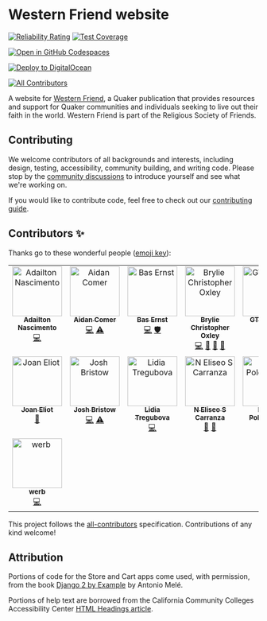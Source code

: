 # Western Friend website

[![Reliability Rating](https://sonarcloud.io/api/project_badges/measure?project=WesternFriend_westernfriend.org&metric=reliability_rating)](https://sonarcloud.io/summary/new_code?id=WesternFriend_westernfriend.org)
[![Test Coverage](https://codecov.io/gh/WesternFriend/WF-website/branch/main/graph/badge.svg?token=2GCLOZ9PIE)](https://codecov.io/gh/WesternFriend/WF-website)

[![Open in GitHub Codespaces](https://github.com/codespaces/badge.svg)](https://codespaces.new/WesternFriend/westernfriend.org?quickstart=1)

[![Deploy to DigitalOcean](https://www.deploytodo.com/do-btn-blue-ghost.svg)](https://cloud.digitalocean.com/apps/new?repo=https://github.com/WesternFriend/WF-website/tree/main)

<!-- ALL-CONTRIBUTORS-BADGE:START - Do not remove or modify this section -->

[![All Contributors](https://img.shields.io/badge/all_contributors-15-orange.svg?style=flat-square)](#contributors-)

<!-- ALL-CONTRIBUTORS-BADGE:END -->

A website for [Western Friend](https://westernfriend.org), a Quaker publication that provides resources and support for Quaker communities and individuals seeking to live out their faith in the world. Western Friend is part of the Religious Society of Friends.

## Contributing

We welcome contributors of all backgrounds and interests, including design, testing, accessibility, community building, and writing code. Please stop by the [community discussions](https://github.com/WesternFriend/WF-website/discussions) to introduce yourself and see what we're working on.

If you would like to contribute code, feel free to check out our [contributing guide](docs/CONTRIBUTING.md).

## Contributors ✨

Thanks go to these wonderful people ([emoji key](https://allcontributors.org/docs/en/emoji-key)):

<!-- ALL-CONTRIBUTORS-LIST:START - Do not remove or modify this section -->
<!-- prettier-ignore-start -->
<!-- markdownlint-disable -->
<table>
  <tbody>
    <tr>
      <td align="center" valign="top" width="14.28%"><a href="https://dhelbegor.github.io/"><img src="https://avatars3.githubusercontent.com/u/7838804?v=4?s=100" width="100px;" alt="Adailton Nascimento"/><br /><sub><b>Adailton Nascimento</b></sub></a><br /><a href="https://github.com/WesternFriend/WF-website/commits?author=dhelbegor" title="Code">💻</a></td>
      <td align="center" valign="top" width="14.28%"><a href="https://github.com/alhcomer"><img src="https://avatars.githubusercontent.com/u/65968889?v=4?s=100" width="100px;" alt="Aidan Comer"/><br /><sub><b>Aidan Comer</b></sub></a><br /><a href="https://github.com/WesternFriend/WF-website/commits?author=alhcomer" title="Code">💻</a> <a href="https://github.com/WesternFriend/WF-website/commits?author=alhcomer" title="Tests">⚠️</a></td>
      <td align="center" valign="top" width="14.28%"><a href="https://github.com/ErnstBas"><img src="https://avatars.githubusercontent.com/u/50556177?v=4?s=100" width="100px;" alt="Bas Ernst"/><br /><sub><b>Bas Ernst</b></sub></a><br /><a href="https://github.com/WesternFriend/WF-website/commits?author=ErnstBas" title="Code">💻</a> <a href="#security-ErnstBas" title="Security">🛡️</a></td>
      <td align="center" valign="top" width="14.28%"><a href="https://bryliechristopheroxley.info"><img src="https://avatars1.githubusercontent.com/u/17307?v=4?s=100" width="100px;" alt="Brylie Christopher Oxley"/><br /><sub><b>Brylie Christopher Oxley</b></sub></a><br /><a href="https://github.com/WesternFriend/WF-website/commits?author=brylie" title="Code">💻</a> <a href="https://github.com/WesternFriend/WF-website/commits?author=brylie" title="Documentation">📖</a> <a href="https://github.com/WesternFriend/WF-website/issues?q=author%3Abrylie" title="Bug reports">🐛</a> <a href="#projectManagement-brylie" title="Project Management">📆</a></td>
      <td align="center" valign="top" width="14.28%"><a href="https://github.com/GT-Codeur"><img src="https://avatars.githubusercontent.com/u/19597695?v=4?s=100" width="100px;" alt="GT_Codeur"/><br /><sub><b>GT_Codeur</b></sub></a><br /><a href="https://github.com/WesternFriend/WF-website/commits?author=GT-Codeur" title="Code">💻</a> <a href="#security-GT-Codeur" title="Security">🛡️</a></td>
      <td align="center" valign="top" width="14.28%"><a href="https://github.com/Harshal662"><img src="https://avatars.githubusercontent.com/u/79760384?v=4?s=100" width="100px;" alt="Harshal Abak"/><br /><sub><b>Harshal Abak</b></sub></a><br /><a href="https://github.com/WesternFriend/WF-website/commits?author=Harshal662" title="Code">💻</a></td>
      <td align="center" valign="top" width="14.28%"><a href="https://github.com/sim-codes"><img src="https://avatars.githubusercontent.com/u/100477981?v=4?s=100" width="100px;" alt="Ibrahim Michael Oluwasegun"/><br /><sub><b>Ibrahim Michael Oluwasegun</b></sub></a><br /><a href="https://github.com/WesternFriend/WF-website/commits?author=sim-codes" title="Code">💻</a></td>
    </tr>
    <tr>
      <td align="center" valign="top" width="14.28%"><a href="https://github.com/JoanEliot"><img src="https://avatars.githubusercontent.com/u/30822817?v=4?s=100" width="100px;" alt="Joan Eliot"/><br /><sub><b>Joan Eliot</b></sub></a><br /><a href="https://github.com/WesternFriend/WF-website/issues?q=author%3AJoanEliot" title="Bug reports">🐛</a></td>
      <td align="center" valign="top" width="14.28%"><a href="https://github.com/josh-bristow"><img src="https://avatars.githubusercontent.com/u/45632384?v=4?s=100" width="100px;" alt="Josh Bristow"/><br /><sub><b>Josh Bristow</b></sub></a><br /><a href="https://github.com/WesternFriend/WF-website/commits?author=josh-bristow" title="Code">💻</a> <a href="https://github.com/WesternFriend/WF-website/commits?author=josh-bristow" title="Tests">⚠️</a></td>
      <td align="center" valign="top" width="14.28%"><a href="https://github.com/LidiaTre"><img src="https://avatars.githubusercontent.com/u/129381339?v=4?s=100" width="100px;" alt="Lidia Tregubova"/><br /><sub><b>Lidia Tregubova</b></sub></a><br /><a href="https://github.com/WesternFriend/WF-website/commits?author=LidiaTre" title="Code">💻</a></td>
      <td align="center" valign="top" width="14.28%"><a href="http://nehemiasec.com"><img src="https://avatars3.githubusercontent.com/u/5385440?v=4?s=100" width="100px;" alt="N Eliseo S Carranza"/><br /><sub><b>N Eliseo S Carranza</b></sub></a><br /><a href="https://github.com/WesternFriend/WF-website/commits?author=NehemiasEC" title="Documentation">📖</a> <a href="https://github.com/WesternFriend/WF-website/issues?q=author%3ANehemiasEC" title="Bug reports">🐛</a></td>
      <td align="center" valign="top" width="14.28%"><a href="https://www.linkedin.com/in/software-developer-engineer/"><img src="https://avatars.githubusercontent.com/u/94129321?v=4?s=100" width="100px;" alt="Pawel Poleszczuk"/><br /><sub><b>Pawel Poleszczuk</b></sub></a><br /><a href="https://github.com/WesternFriend/WF-website/commits?author=P-Pole" title="Code">💻</a></td>
      <td align="center" valign="top" width="14.28%"><a href="https://github.com/viktoriussuwandi"><img src="https://avatars.githubusercontent.com/u/68414300?v=4?s=100" width="100px;" alt="Viktorius Suwandi"/><br /><sub><b>Viktorius Suwandi</b></sub></a><br /><a href="https://github.com/WesternFriend/WF-website/commits?author=viktoriussuwandi" title="Code">💻</a> <a href="https://github.com/WesternFriend/WF-website/commits?author=viktoriussuwandi" title="Documentation">📖</a></td>
      <td align="center" valign="top" width="14.28%"><a href="https://github.com/lokeshkadem"><img src="https://avatars.githubusercontent.com/u/130270325?v=4?s=100" width="100px;" alt="kadem lokesh"/><br /><sub><b>kadem lokesh</b></sub></a><br /><a href="https://github.com/WesternFriend/WF-website/commits?author=lokeshkadem" title="Code">💻</a></td>
    </tr>
    <tr>
      <td align="center" valign="top" width="14.28%"><a href="https://github.com/werberger"><img src="https://avatars.githubusercontent.com/u/106753124?v=4?s=100" width="100px;" alt="werb"/><br /><sub><b>werb</b></sub></a><br /><a href="https://github.com/WesternFriend/WF-website/commits?author=werberger" title="Code">💻</a></td>
    </tr>
  </tbody>
</table>

<!-- markdownlint-restore -->
<!-- prettier-ignore-end -->

<!-- ALL-CONTRIBUTORS-LIST:END -->

This project follows the [all-contributors](https://github.com/all-contributors/all-contributors) specification. Contributions of any kind welcome!

## Attribution

Portions of code for the Store and Cart apps come used, with permission, from the book [Django 2 by Example](https://www.packtpub.com/application-development/django-2-example) by Antonio Melé.

Portions of help text are borrowed from the California Community Colleges Accessibility Center [HTML Headings article](https://cccaccessibility.org/web-1/web-developer-tutorials/html-headings).
